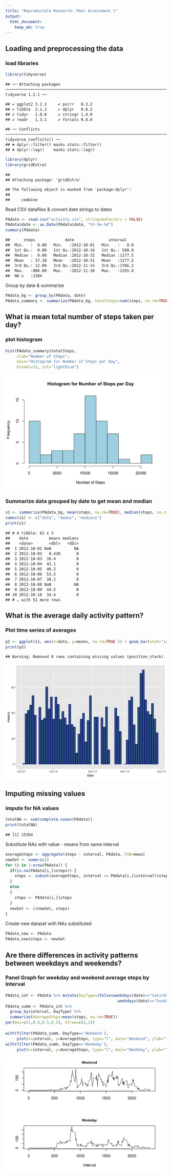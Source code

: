 ```yaml
---
title: "Reproducible Research: Peer Assessment 1"
output: 
  html_document: 
    keep_md: true
---
```



## Loading and preprocessing the data
### load libraries

```r
library(tidyverse)
```

```
## ── Attaching packages ────────────────────────────────────────────────────────────────────────────── tidyverse 1.2.1 ──
```

```
## ✔ ggplot2 3.2.1     ✔ purrr   0.3.2
## ✔ tibble  2.1.3     ✔ dplyr   0.8.3
## ✔ tidyr   1.0.0     ✔ stringr 1.4.0
## ✔ readr   1.3.1     ✔ forcats 0.4.0
```

```
## ── Conflicts ───────────────────────────────────────────────────────────────────────────────── tidyverse_conflicts() ──
## ✖ dplyr::filter() masks stats::filter()
## ✖ dplyr::lag()    masks stats::lag()
```

```r
library(dplyr)
library(gridExtra)
```

```
## 
## Attaching package: 'gridExtra'
```

```
## The following object is masked from 'package:dplyr':
## 
##     combine
```

Read CSV datafiles & convert date strings to dates 

```r
PAdata <- read.csv("activity.csv", stringsAsFactors = FALSE)
PAdata$date <- as.Date(PAdata$date, "%Y-%m-%d")
summary(PAdata)
```

```
##      steps             date               interval     
##  Min.   :  0.00   Min.   :2012-10-01   Min.   :   0.0  
##  1st Qu.:  0.00   1st Qu.:2012-10-16   1st Qu.: 588.8  
##  Median :  0.00   Median :2012-10-31   Median :1177.5  
##  Mean   : 37.38   Mean   :2012-10-31   Mean   :1177.5  
##  3rd Qu.: 12.00   3rd Qu.:2012-11-15   3rd Qu.:1766.2  
##  Max.   :806.00   Max.   :2012-11-30   Max.   :2355.0  
##  NA's   :2304
```

Group by date & summarize

```r
PAdata_bg <- group_by(PAdata, date)
PAdata_summary <- summarize(PAdata_bg, totalSteps=sum(steps, na.rm=TRUE))
```

## What is mean total number of steps taken per day?
### plot histogram

```r
hist(PAdata_summary$totalSteps, 
     xlab="Number of Steps", 
     main="Histogram for Number of Steps per Day",
     breaks=15, col="lightblue")
```

![](PA1_template_files/figure-html/unnamed-chunk-4-1.png)<!-- -->

### Summarize data grouped by date to get mean and median

```r
s1 <- summarize(PAdata_bg, mean(steps, na.rm=TRUE), median(steps, na.rm=TRUE))
names(s1) <- c("date", "means", "medians")
print(s1)
```

```
## # A tibble: 61 x 3
##    date         means medians
##    <date>       <dbl>   <dbl>
##  1 2012-10-01 NaN          NA
##  2 2012-10-02   0.438       0
##  3 2012-10-03  39.4         0
##  4 2012-10-04  42.1         0
##  5 2012-10-05  46.2         0
##  6 2012-10-06  53.5         0
##  7 2012-10-07  38.2         0
##  8 2012-10-08 NaN          NA
##  9 2012-10-09  44.5         0
## 10 2012-10-10  34.4         0
## # … with 51 more rows
```

## What is the average daily activity pattern?
### Plot time series of averages

```r
p2 <- ggplot(s1, aes(x=date, y=means, na.rm=TRUE )) + geom_bar(stat="identity", color="dark blue", fill="steelblue4")
print(p2)
```

```
## Warning: Removed 8 rows containing missing values (position_stack).
```

![](PA1_template_files/figure-html/unnamed-chunk-6-1.png)<!-- -->


## Imputing missing values
### impute for NA values

```r
totalNA <- sum(complete.cases(PAdata))
print(totalNA)
```

```
## [1] 15264
```

Substitute NAs with value - means from same interval

```r
averageSteps <- aggregate(steps ~ interval, PAdata, FUN=mean)
newSet <- numeric()
for (i in 1:nrow(PAdata)) {
  if(is.na(PAdata[i,]$steps)) {
    steps <- subset(averageSteps, interval == PAdata[i,]$interval)$steps
  }
  else
  {
    steps <- PAdata[i,]$steps
  }
  newSet <- c(newSet, steps)
}
```

Create new dataset with NAs substituted

```r
PAdata_new <- PAdata
PAdata_new$steps <- newSet
```


## Are there differences in activity patterns between weekdays and weekends?

### Panel Graph for weekday and weekend average steps by Interval

```r
PAdata_int <- PAdata %>% mutate(DayType=ifelse(weekdays(date)=="Saturday" |
                                                 weekdays(date)=="Sunday",'Weekend','Weekday'))
PAdata_summ <- PAdata_int %>% 
  group_by(interval, DayType) %>% 
  summarize(AverageSteps=mean(steps, na.rm=TRUE))
par(mai=c(1,0.8,0.5,0.5), mfrow=c(2,1))

with(filter(PAdata_summ, DayType=='Weekend'), 
     plot(x=interval, y=AverageSteps, type="l", main="Weekend", ylab="", cex.main=0.9, xlab=""))
with(filter(PAdata_summ, DayType=='Weekday'), 
     plot(x=interval, y=AverageSteps, type="l", main="Weekday", ylab="", cex.main=0.9, xlab="Interval"))
```

![](PA1_template_files/figure-html/unnamed-chunk-10-1.png)<!-- -->

